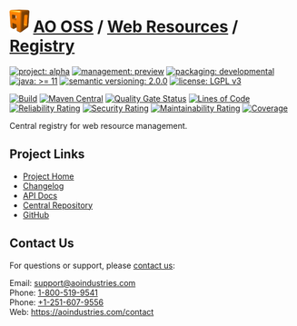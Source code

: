 # [<img src="ao-logo.png" alt="AO Logo" width="35" height="40">](https://github.com/ao-apps) [AO OSS](https://github.com/ao-apps/ao-oss) / [Web Resources](https://github.com/ao-apps/ao-web-resources) / [Registry](https://github.com/ao-apps/ao-web-resources-registry)

[![project: alpha](https://oss.aoapps.com/ao-badges/project-alpha.svg)](https://aoindustries.com/life-cycle#project-alpha)
[![management: preview](https://oss.aoapps.com/ao-badges/management-preview.svg)](https://aoindustries.com/life-cycle#management-preview)
[![packaging: developmental](https://oss.aoapps.com/ao-badges/packaging-developmental.svg)](https://aoindustries.com/life-cycle#packaging-developmental)  
[![java: &gt;= 11](https://oss.aoapps.com/ao-badges/java-11.svg)](https://docs.oracle.com/en/java/javase/11/docs/api/)
[![semantic versioning: 2.0.0](https://oss.aoapps.com/ao-badges/semver-2.0.0.svg)](https://semver.org/spec/v2.0.0.html)
[![license: LGPL v3](https://oss.aoapps.com/ao-badges/license-lgpl-3.0.svg)](https://www.gnu.org/licenses/lgpl-3.0)

[![Build](https://github.com/ao-apps/ao-web-resources-registry/workflows/Build/badge.svg?branch=master)](https://github.com/ao-apps/ao-web-resources-registry/actions?query=workflow%3ABuild)
[![Maven Central](https://maven-badges.herokuapp.com/maven-central/com.aoapps/ao-web-resources-registry/badge.svg)](https://maven-badges.herokuapp.com/maven-central/com.aoapps/ao-web-resources-registry)
[![Quality Gate Status](https://sonarcloud.io/api/project_badges/measure?branch=master&project=com.aoapps%3Aao-web-resources-registry&metric=alert_status)](https://sonarcloud.io/dashboard?branch=master&id=com.aoapps%3Aao-web-resources-registry)
[![Lines of Code](https://sonarcloud.io/api/project_badges/measure?branch=master&project=com.aoapps%3Aao-web-resources-registry&metric=ncloc)](https://sonarcloud.io/component_measures?branch=master&id=com.aoapps%3Aao-web-resources-registry&metric=ncloc)  
[![Reliability Rating](https://sonarcloud.io/api/project_badges/measure?branch=master&project=com.aoapps%3Aao-web-resources-registry&metric=reliability_rating)](https://sonarcloud.io/component_measures?branch=master&id=com.aoapps%3Aao-web-resources-registry&metric=Reliability)
[![Security Rating](https://sonarcloud.io/api/project_badges/measure?branch=master&project=com.aoapps%3Aao-web-resources-registry&metric=security_rating)](https://sonarcloud.io/component_measures?branch=master&id=com.aoapps%3Aao-web-resources-registry&metric=Security)
[![Maintainability Rating](https://sonarcloud.io/api/project_badges/measure?branch=master&project=com.aoapps%3Aao-web-resources-registry&metric=sqale_rating)](https://sonarcloud.io/component_measures?branch=master&id=com.aoapps%3Aao-web-resources-registry&metric=Maintainability)
[![Coverage](https://sonarcloud.io/api/project_badges/measure?branch=master&project=com.aoapps%3Aao-web-resources-registry&metric=coverage)](https://sonarcloud.io/component_measures?branch=master&id=com.aoapps%3Aao-web-resources-registry&metric=Coverage)

Central registry for web resource management.

## Project Links
* [Project Home](https://oss.aoapps.com/web-resources/registry/)
* [Changelog](https://oss.aoapps.com/web-resources/registry/changelog)
* [API Docs](https://oss.aoapps.com/web-resources/registry/apidocs/)
* [Central Repository](https://central.sonatype.com/artifact/com.aoapps/ao-web-resources-registry)
* [GitHub](https://github.com/ao-apps/ao-web-resources-registry)

## Contact Us
For questions or support, please [contact us](https://aoindustries.com/contact):

Email: [support@aoindustries.com](mailto:support@aoindustries.com)  
Phone: [1-800-519-9541](tel:1-800-519-9541)  
Phone: [+1-251-607-9556](tel:+1-251-607-9556)  
Web: https://aoindustries.com/contact
